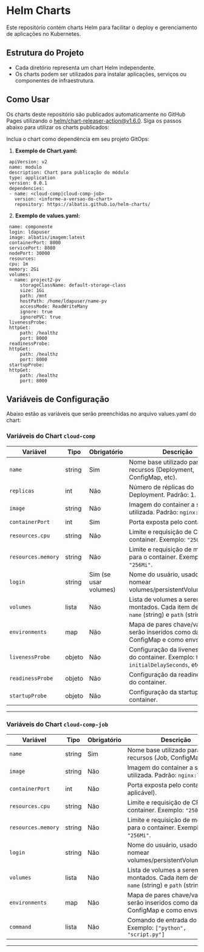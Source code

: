 # Helm Charts

Este repositório contém charts Helm para facilitar o deploy e gerenciamento de aplicações no Kubernetes.

## Estrutura do Projeto

- Cada diretório representa um chart Helm independente.
- Os charts podem ser utilizados para instalar aplicações, serviços ou componentes de infraestrutura.


## Como Usar

Os charts deste repositório são publicados automaticamente no GitHub Pages utilizando o [helm/chart-releaser-action@v1.6.0](https://github.com/helm/chart-releaser-action). Siga os passos abaixo para utilizar os charts publicados:

Inclua o chart como dependência em seu projeto GitOps:
   
   1. **Exemplo de Chart.yaml:**
   ```
    apiVersion: v2
    name: modulo
    description: Chart para publicação do módulo
    type: application
    version: 0.0.1
    dependencies:
    - name: <cloud-comp|cloud-comp-job>
      version: <informe-a-versao-do-chart>
      repository: https://albatis.github.io/helm-charts/
   ```
    
   2. **Exemplo de values.yaml:**
   ```
    name: componente
    login: ldapuser
    image: albatis/imagem:latest
    containerPort: 8000
    servicePort: 8080
    nodePort: 30000
    resources:
    cpu: 1m
    memory: 2Gi
    volumes:
    - name: project2-pv
        storageClassName: default-storage-class
        size: 1Gi
        path: /mnt
        hostPath: /home/ldapuser/name-pv
        accessMode: ReadWriteMany
        ignore: true
        ignorePVC: true
    livenessProbe:
    httpGet:
        path: /healthz
        port: 8000
    readinessProbe:
    httpGet:
        path: /healthz
        port: 8000
    startupProbe:
    httpGet:
        path: /healthz
        port: 8000
   ```

## Variáveis de Configuração

Abaixo estão as variáveis que serão preenchidas no arquivo values.yaml do chart:


### Variáveis do Chart `cloud-comp`

| Variável           | Tipo     | Obrigatório | Descrição                                                                                   |
|--------------------|----------|-------------|---------------------------------------------------------------------------------------------|
| `name`             | string   | Sim         | Nome base utilizado para nomear recursos (Deployment, ConfigMap, etc).                      |
| `replicas`         | int      | Não         | Número de réplicas do Deployment. Padrão: 1.                                                |
| `image`            | string   | Não         | Imagem do container a ser utilizada. Padrão: `nginx:latest`.                                |
| `containerPort`    | int      | Sim         | Porta exposta pelo container.                                                               |
| `resources.cpu`    | string   | Não         | Limite e requisição de CPU para o container. Exemplo: `"250m"`.                             |
| `resources.memory` | string   | Não         | Limite e requisição de memória para o container. Exemplo: `"256Mi"`.                        |
| `login`            | string   | Sim (se usar volumes) | Nome do usuário, usado para nomear volumes/persistentVolumeClaims.                  |
| `volumes`          | lista    | Não         | Lista de volumes a serem montados. Cada item deve conter `name` (string) e `path` (string). |
| `environments`     | map      | Não         | Mapa de pares chave/valor que serão inseridos como dados no ConfigMap e como envs no pod.   |
| `livenessProbe`    | objeto   | Não         | Configuração da livenessProbe do container. Exemplo: `httpGet`, `initialDelaySeconds`, etc. |
| `readinessProbe`   | objeto   | Não         | Configuração da readinessProbe do container.                                                |
| `startupProbe`     | objeto   | Não         | Configuração da startupProbe do container.                                                  |


---

### Variáveis do Chart `cloud-comp-job`

| Variável           | Tipo     | Obrigatório | Descrição                                                                                   |
|--------------------|----------|-------------|---------------------------------------------------------------------------------------------|
| `name`             | string   | Sim         | Nome base utilizado para nomear recursos (Job, ConfigMap, etc).                             |
| `image`            | string   | Não         | Imagem do container a ser utilizada. Padrão: `nginx:latest`.                                |
| `containerPort`    | int      | Não         | Porta exposta pelo container (se aplicável).                                                |
| `resources.cpu`    | string   | Não         | Limite e requisição de CPU para o container. Exemplo: `"250m"`.                             |
| `resources.memory` | string   | Não         | Limite e requisição de memória para o container. Exemplo: `"256Mi"`.                        |
| `login`            | string   | Não         | Nome do usuário, usado para nomear volumes/persistentVolumeClaims.                          |
| `volumes`          | lista    | Não         | Lista de volumes a serem montados. Cada item deve conter `name` (string) e `path` (string). |
| `environments`     | map      | Não         | Mapa de pares chave/valor que serão inseridos como dados no ConfigMap e como envs no pod.   |
| `command`          | lista    | Não         | Comando de entrada do Job. Exemplo: `["python", "script.py"]`                               |
---